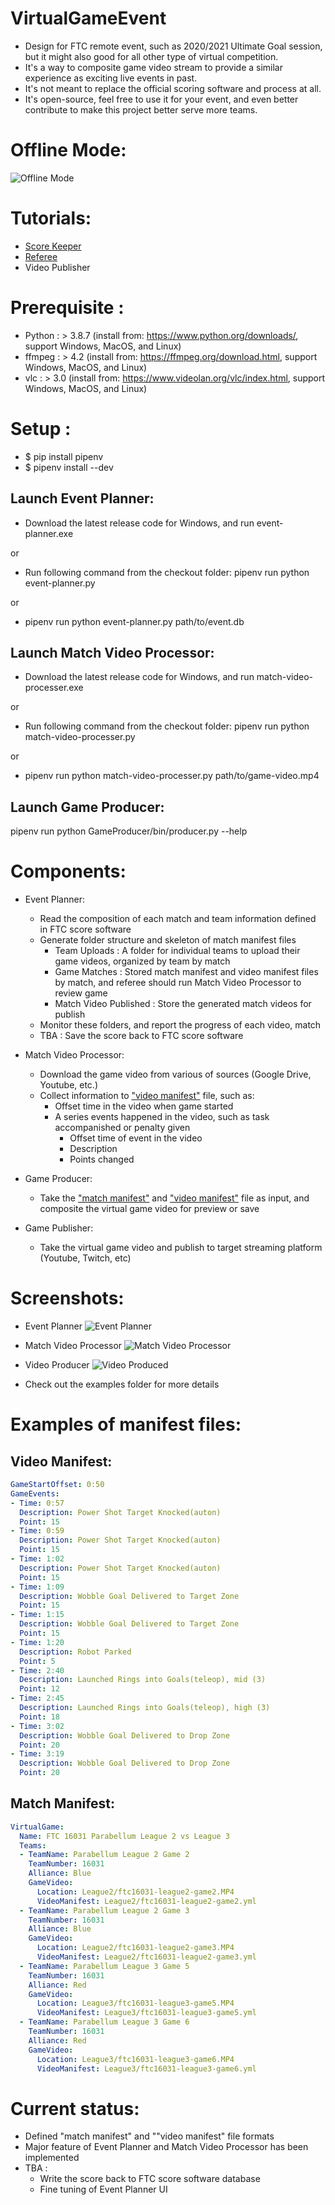 # VirtualGameEvent
- Design for FTC remote event, such as 2020/2021 Ultimate Goal session, but it might also good for all other type of virtual competition.
- It's a way to composite game video stream to provide a similar experience as exciting live events in past.
- It's not meant to replace the official scoring software and process at all.
- It's open-source, feel free to use it for your event, and even better contribute to make this project better serve more teams.

# Offline Mode:

![Offline Mode](Offline-VirtualGameEvent.png?raw=true "Offline Mode")

# Tutorials: 
- [Score Keeper](./docs/ScoreKeeper.md)
- [Referee](./docs/Referee.md)
- Video Publisher

# Prerequisite : 

- Python : > 3.8.7 (install from: https://www.python.org/downloads/, support Windows, MacOS, and Linux)
- ffmpeg : > 4.2 (install from: https://ffmpeg.org/download.html, support Windows, MacOS, and Linux)
- vlc : > 3.0 (install from: https://www.videolan.org/vlc/index.html, support Windows, MacOS, and Linux)

# Setup : 
- $ pip install pipenv
- $ pipenv install --dev

## Launch Event Planner:

- Download the latest release code for Windows, and run event-planner.exe

or 

- Run following command from the checkout folder: 
  pipenv run python event-planner.py

or 

 - pipenv run python event-planner.py path/to/event.db
## Launch Match Video Processor:

- Download the latest release code for Windows, and run match-video-processer.exe

or 

- Run following command from the checkout folder: 
  pipenv run python match-video-processer.py

or 

 - pipenv run python match-video-processer.py path/to/game-video.mp4


## Launch Game Producer:

  pipenv run python GameProducer/bin/producer.py --help

# Components: 

- Event Planner:
  - Read the composition of each match and team information defined in FTC score software
  - Generate folder structure and skeleton of match manifest files
    - Team Uploads : A folder for individual teams to upload their game videos, organized by team by match
    - Game Matches : Stored match manifest and video manifest files by match, and referee should run Match Video Processor to review game
    - Match Video Published : Store the generated match videos for publish
  - Monitor these folders, and report the progress of each video, match
  - TBA : Save the score back to FTC score software

- Match Video Processor:
  - Download the game video from various of sources (Google Drive, Youtube, etc.)
  - Collect information to ["video manifest"](#video-manifest) file, such as:
    - Offset time in the video when game started
    - A series events happened in the video, such as task accompanished or penalty given
      - Offset time of event in the video
      - Description
      - Points changed

- Game Producer:
  - Take the ["match manifest"](#match-manifest) and ["video manifest"](#video-manifest) file as input, and composite the virtual game video for preview or save
  
- Game Publisher:
  - Take the virtual game video and publish to target streaming platform (Youtube, Twitch, etc)

# Screenshots:
- Event Planner
![Event Planner](./examples/EventPlanner-screenshot-1.png)
- Match Video Processor
![Match Video Processor](./examples/league2-vs-league3/GameVideoProcessor-screenshot-1.png)
- Video Producer
![Video Produced](./examples/league2-vs-league3/screenshot-1.png)

- Check out the examples folder for more details

# Examples of manifest files:
## Video Manifest:
```yaml
GameStartOffset: 0:50
GameEvents:
- Time: 0:57
  Description: Power Shot Target Knocked(auton)
  Point: 15
- Time: 0:59
  Description: Power Shot Target Knocked(auton)
  Point: 15
- Time: 1:02
  Description: Power Shot Target Knocked(auton)
  Point: 15
- Time: 1:09
  Description: Wobble Goal Delivered to Target Zone
  Point: 15
- Time: 1:15
  Description: Wobble Goal Delivered to Target Zone
  Point: 15
- Time: 1:20
  Description: Robot Parked
  Point: 5
- Time: 2:40
  Description: Launched Rings into Goals(teleop), mid (3)
  Point: 12
- Time: 2:45
  Description: Launched Rings into Goals(teleop), high (3)
  Point: 18
- Time: 3:02
  Description: Wobble Goal Delivered to Drop Zone
  Point: 20
- Time: 3:19
  Description: Wobble Goal Delivered to Drop Zone
  Point: 20
```
## Match Manifest:
```yaml
VirtualGame:
  Name: FTC 16031 Parabellum League 2 vs League 3
  Teams:
  - TeamName: Parabellum League 2 Game 2 
    TeamNumber: 16031
    Alliance: Blue
    GameVideo:
      Location: League2/ftc16031-league2-game2.MP4
      VideoManifest: League2/ftc16031-league2-game2.yml
  - TeamName: Parabellum League 2 Game 3 
    TeamNumber: 16031
    Alliance: Blue
    GameVideo:
      Location: League2/ftc16031-league2-game3.MP4
      VideoManifest: League2/ftc16031-league2-game3.yml
  - TeamName: Parabellum League 3 Game 5 
    TeamNumber: 16031
    Alliance: Red
    GameVideo:
      Location: League3/ftc16031-league3-game5.MP4
      VideoManifest: League3/ftc16031-league3-game5.yml
  - TeamName: Parabellum League 3 Game 6
    TeamNumber: 16031
    Alliance: Red
    GameVideo:
      Location: League3/ftc16031-league3-game6.MP4
      VideoManifest: League3/ftc16031-league3-game6.yml
```
# Current status:
- Defined "match manifest" and ""video manifest" file formats
- Major feature of Event Planner and Match Video Processor has been implemented
- TBA : 
  - Write the score back to FTC score software database
  - Fine tuning of Event Planner UI




